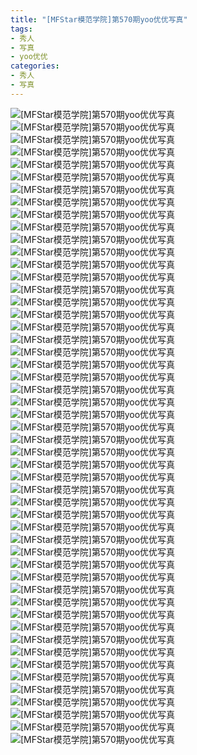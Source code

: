 ```yaml
---
title: "[MFStar模范学院]第570期yoo优优写真"
tags: 
- 秀人
- 写真
- yoo优优
categories:
- 秀人
- 写真
---
```


![[MFStar模范学院]第570期yoo优优写真](https://img.ilovese.xyz/1734713796198.webp)
![[MFStar模范学院]第570期yoo优优写真](https://img.ilovese.xyz/1734713797655.webp)
![[MFStar模范学院]第570期yoo优优写真](https://img.ilovese.xyz/1734713799300.webp)
![[MFStar模范学院]第570期yoo优优写真](https://img.ilovese.xyz/1734713800870.webp)
![[MFStar模范学院]第570期yoo优优写真](https://img.ilovese.xyz/1734713802707.webp)
![[MFStar模范学院]第570期yoo优优写真](https://img.ilovese.xyz/1734713804278.webp)
![[MFStar模范学院]第570期yoo优优写真](https://img.ilovese.xyz/1734713805854.webp)
![[MFStar模范学院]第570期yoo优优写真](https://img.ilovese.xyz/1734713807623.webp)
![[MFStar模范学院]第570期yoo优优写真](https://img.ilovese.xyz/1734713809429.webp)
![[MFStar模范学院]第570期yoo优优写真](https://img.ilovese.xyz/1734713811508.webp)
![[MFStar模范学院]第570期yoo优优写真](https://img.ilovese.xyz/1734713813088.webp)
![[MFStar模范学院]第570期yoo优优写真](https://img.ilovese.xyz/1734713814977.webp)
![[MFStar模范学院]第570期yoo优优写真](https://img.ilovese.xyz/1734713816627.webp)
![[MFStar模范学院]第570期yoo优优写真](https://img.ilovese.xyz/1734713818410.webp)
![[MFStar模范学院]第570期yoo优优写真](https://img.ilovese.xyz/1734713819689.webp)
![[MFStar模范学院]第570期yoo优优写真](https://img.ilovese.xyz/1734713821512.webp)
![[MFStar模范学院]第570期yoo优优写真](https://img.ilovese.xyz/1734713823084.webp)
![[MFStar模范学院]第570期yoo优优写真](https://img.ilovese.xyz/1734713824581.webp)
![[MFStar模范学院]第570期yoo优优写真](https://img.ilovese.xyz/1734713826381.webp)
![[MFStar模范学院]第570期yoo优优写真](https://img.ilovese.xyz/1734713828126.webp)
![[MFStar模范学院]第570期yoo优优写真](https://img.ilovese.xyz/1734713829649.webp)
![[MFStar模范学院]第570期yoo优优写真](https://img.ilovese.xyz/1734713831598.webp)
![[MFStar模范学院]第570期yoo优优写真](https://img.ilovese.xyz/1734713833248.webp)
![[MFStar模范学院]第570期yoo优优写真](https://img.ilovese.xyz/1734713834940.webp)
![[MFStar模范学院]第570期yoo优优写真](https://img.ilovese.xyz/1734713836870.webp)
![[MFStar模范学院]第570期yoo优优写真](https://img.ilovese.xyz/1734713838690.webp)
![[MFStar模范学院]第570期yoo优优写真](https://img.ilovese.xyz/1734713842595.webp)
![[MFStar模范学院]第570期yoo优优写真](https://img.ilovese.xyz/1734713844640.webp)
![[MFStar模范学院]第570期yoo优优写真](https://img.ilovese.xyz/1734713846626.webp)
![[MFStar模范学院]第570期yoo优优写真](https://img.ilovese.xyz/1734713848450.webp)
![[MFStar模范学院]第570期yoo优优写真](https://img.ilovese.xyz/1734713850491.webp)
![[MFStar模范学院]第570期yoo优优写真](https://img.ilovese.xyz/1734713852464.webp)
![[MFStar模范学院]第570期yoo优优写真](https://img.ilovese.xyz/1734713854303.webp)
![[MFStar模范学院]第570期yoo优优写真](https://img.ilovese.xyz/1734713856065.webp)
![[MFStar模范学院]第570期yoo优优写真](https://img.ilovese.xyz/1734713857444.webp)
![[MFStar模范学院]第570期yoo优优写真](https://img.ilovese.xyz/1734713859031.webp)
![[MFStar模范学院]第570期yoo优优写真](https://img.ilovese.xyz/1734713861102.webp)
![[MFStar模范学院]第570期yoo优优写真](https://img.ilovese.xyz/1734713862422.webp)
![[MFStar模范学院]第570期yoo优优写真](https://img.ilovese.xyz/1734713864272.webp)
![[MFStar模范学院]第570期yoo优优写真](https://img.ilovese.xyz/1734713865863.webp)
![[MFStar模范学院]第570期yoo优优写真](https://img.ilovese.xyz/1734713867533.webp)
![[MFStar模范学院]第570期yoo优优写真](https://img.ilovese.xyz/1734713868839.webp)
![[MFStar模范学院]第570期yoo优优写真](https://img.ilovese.xyz/1734713870608.webp)
![[MFStar模范学院]第570期yoo优优写真](https://img.ilovese.xyz/1734713872108.webp)
![[MFStar模范学院]第570期yoo优优写真](https://img.ilovese.xyz/1734713875488.webp)
![[MFStar模范学院]第570期yoo优优写真](https://img.ilovese.xyz/1734713877821.webp)
![[MFStar模范学院]第570期yoo优优写真](https://img.ilovese.xyz/1734713879674.webp)
![[MFStar模范学院]第570期yoo优优写真](https://img.ilovese.xyz/1734713881374.webp)
![[MFStar模范学院]第570期yoo优优写真](https://img.ilovese.xyz/1734713883239.webp)
![[MFStar模范学院]第570期yoo优优写真](https://img.ilovese.xyz/1734713885245.webp)
![[MFStar模范学院]第570期yoo优优写真](https://img.ilovese.xyz/1734713886733.webp)
